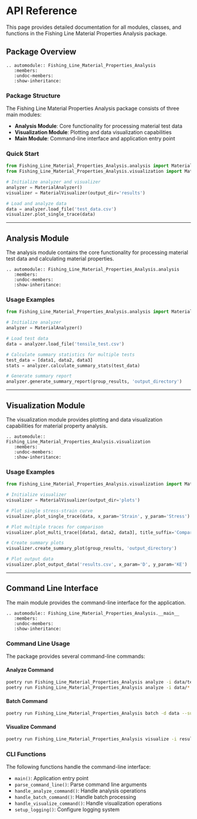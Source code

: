 # API Reference

This page provides detailed documentation for all modules, classes, and functions in the Fishing Line Material Properties Analysis package.

## Package Overview

```{eval-rst}
.. automodule:: Fishing_Line_Material_Properties_Analysis
   :members:
   :undoc-members:
   :show-inheritance:
```

### Package Structure

The Fishing Line Material Properties Analysis package consists of three main modules:

- **Analysis Module**: Core functionality for processing material test data
- **Visualization Module**: Plotting and data visualization capabilities  
- **Main Module**: Command-line interface and application entry point

### Quick Start

```python
from Fishing_Line_Material_Properties_Analysis.analysis import MaterialAnalyzer
from Fishing_Line_Material_Properties_Analysis.visualization import MaterialVisualizer

# Initialize analyzer and visualizer
analyzer = MaterialAnalyzer()
visualizer = MaterialVisualizer(output_dir='results')

# Load and analyze data
data = analyzer.load_file('test_data.csv')
visualizer.plot_single_trace(data)
```

---

## Analysis Module

The analysis module contains the core functionality for processing material test data and calculating material properties.

```{eval-rst}
.. automodule:: Fishing_Line_Material_Properties_Analysis.analysis
   :members:
   :undoc-members:
   :show-inheritance:
```

### Usage Examples

```python
from Fishing_Line_Material_Properties_Analysis.analysis import MaterialAnalyzer

# Initialize analyzer
analyzer = MaterialAnalyzer()

# Load test data
data = analyzer.load_file('tensile_test.csv')

# Calculate summary statistics for multiple tests
test_data = [data1, data2, data3]
stats = analyzer.calculate_summary_stats(test_data)

# Generate summary report
analyzer.generate_summary_report(group_results, 'output_directory')
```

---

## Visualization Module

The visualization module provides plotting and data visualization capabilities for material property analysis.

```{eval-rst}
.. automodule:: Fishing_Line_Material_Properties_Analysis.visualization
   :members:
   :undoc-members:
   :show-inheritance:
```

### Usage Examples

```python
from Fishing_Line_Material_Properties_Analysis.visualization import MaterialVisualizer

# Initialize visualizer
visualizer = MaterialVisualizer(output_dir='plots')

# Plot single stress-strain curve
visualizer.plot_single_trace(data, x_param='Strain', y_param='Stress')

# Plot multiple traces for comparison
visualizer.plot_multi_trace([data1, data2, data3], title_suffix='Comparison')

# Create summary plots
visualizer.create_summary_plot(group_results, 'output_directory')

# Plot output data
visualizer.plot_output_data('results.csv', x_param='D', y_param='KE')
```

---

## Command Line Interface

The main module provides the command-line interface for the application.

```{eval-rst}
.. automodule:: Fishing_Line_Material_Properties_Analysis.__main__
   :members:
   :undoc-members:
   :show-inheritance:
```

### Command Line Usage

The package provides several command-line commands:

#### Analyze Command

```bash
poetry run Fishing_Line_Material_Properties_Analysis analyze -i data/test.csv
poetry run Fishing_Line_Material_Properties_Analysis analyze -i data/*.csv --plot-type multi
```

#### Batch Command

```bash
poetry run Fishing_Line_Material_Properties_Analysis batch -d data --summary
```

#### Visualize Command

```bash
poetry run Fishing_Line_Material_Properties_Analysis visualize -i results.csv
```

### CLI Functions

The following functions handle the command-line interface:

- `main()`: Application entry point
- `parse_command_line()`: Parse command line arguments
- `handle_analyze_command()`: Handle analysis operations
- `handle_batch_command()`: Handle batch processing
- `handle_visualize_command()`: Handle visualization operations
- `setup_logging()`: Configure logging system

